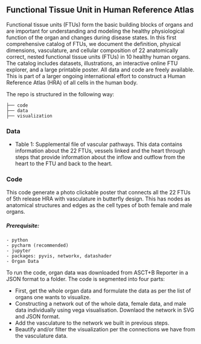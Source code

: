 ## Functional Tissue Unit in Human Reference Atlas

Functional tissue units (FTUs) form the basic building blocks of organs and are important for understanding and modeling the healthy physiological function of the organ and changes during disease states. In this first comprehensive catalog of FTUs, we document the definition, physical dimensions, vasculature, and cellular composition of 22 anatomically correct, nested functional tissue units (FTUs) in 10 healthy human organs. The catalog includes datasets, illustrations, an interactive online FTU explorer, and a large printable poster. All data and code are freely available. This is part of a larger ongoing international effort to construct a Human Reference Atlas (HRA) of all cells in the human body.

The repo is structured in the following way:

```
├── code
├── data
├── visualization
```

### Data

- Table 1: Supplemental file of vascular pathways. This data contains information about the 22 FTUs, vessels linked and the heart through steps that provide information about the inflow and outflow from the heart to the FTU and back to the heart. 
  
### Code

This code generate a photo clickable poster that connects all the 22 FTUs of 5th release HRA with vasculature in butterfly design. This has nodes as anatomical structures and edges as the cell types of both female and male organs.

##### Prerequisite:
    - python
    - pycharm (recommended)
    - jupyter
    - packages: pyvis, networkx, datashader
    - Organ Data

To run the code, organ data was downloaded from ASCT+B Reporter in a JSON format to a folder. 
The code is segmented into four parts:
- First, get the whole organ data and formulate the data as per the list of organs one wants to visualize.
- Constructing a network out of the whole data, female data, and male data individually using vega visualisation. Downlaod the network in SVG and JSON format.
- Add the vasculature to the network we built in previous steps.
- Beautify and/or filter the visualization per the connections we have from the vasculature data.



  
    
